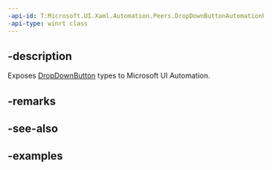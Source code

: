 ```yaml
---
-api-id: T:Microsoft.UI.Xaml.Automation.Peers.DropDownButtonAutomationPeer
-api-type: winrt class
---
```


## -description

Exposes [DropDownButton](../microsoft.ui.xaml.controls/dropdownbutton.md) types to Microsoft UI Automation.

## -remarks

## -see-also

## -examples

